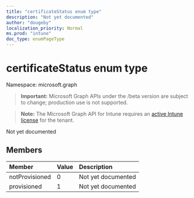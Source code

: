 ```yaml
---
title: "certificateStatus enum type"
description: "Not yet documented"
author: "dougeby"
localization_priority: Normal
ms.prod: "intune"
doc_type: enumPageType
---
```


# certificateStatus enum type

Namespace: microsoft.graph

> **Important:** Microsoft Graph APIs under the /beta version are subject to change; production use is not supported.

> **Note:** The Microsoft Graph API for Intune requires an [active Intune license](https://go.microsoft.com/fwlink/?linkid=839381) for the tenant.

Not yet documented

## Members
|Member|Value|Description|
|:---|:---|:---|
|notProvisioned|0|Not yet documented|
|provisioned|1|Not yet documented|






